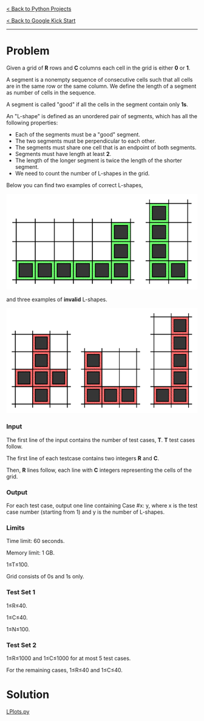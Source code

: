 [< Back to Python Projects](https://github.com/KrisLloyd/Python#python)

[< Back to Google Kick Start](https://github.com/KrisLloyd/Python/tree/master/GKS#aboutt)
***

# Problem

Given a grid of **R** rows and **C** columns each cell in the grid is either **0** or **1**.

A segment is a nonempty sequence of consecutive cells such that all cells are in the same row or the same column. We define the length of a segment as number of cells in the sequence.

A segment is called "good" if all the cells in the segment contain only **1s**.

An "L-shape" is defined as an unordered pair of segments, which has all the following properties:

* Each of the segments must be a "good" segment.
* The two segments must be perpendicular to each other.
* The segments must share one cell that is an endpoint of both segments.
* Segments must have length at least **2**.
* The length of the longer segment is twice the length of the shorter segment.
* We need to count the number of L-shapes in the grid.

Below you can find two examples of correct L-shapes,

![Valid](./Valid.png)

and three examples of **invalid** L-shapes.

![Invalid](./Invalid.png)


### Input

The first line of the input contains the number of test cases, **T**. **T** test cases follow.

The first line of each testcase contains two integers **R** and **C**.

Then, **R** lines follow, each line with **C** integers representing the cells of the grid.


### Output

For each test case, output one line containing Case #x: y, where x is the test case number (starting from 1) and y is the number of L-shapes.

### Limits
Time limit: 60 seconds.

Memory limit: 1 GB.

1≤T≤100.

Grid consists of 0s and 1s only.


### Test Set 1
1≤R≤40.

1≤C≤40.

1≤N≤100.

### Test Set 2
1≤R≤1000 and 1≤C≤1000 for at most 5 test cases.

For the remaining cases, 1≤R≤40 and 1≤C≤40.

# Solution

[LPlots.py](./LPlots.py)

